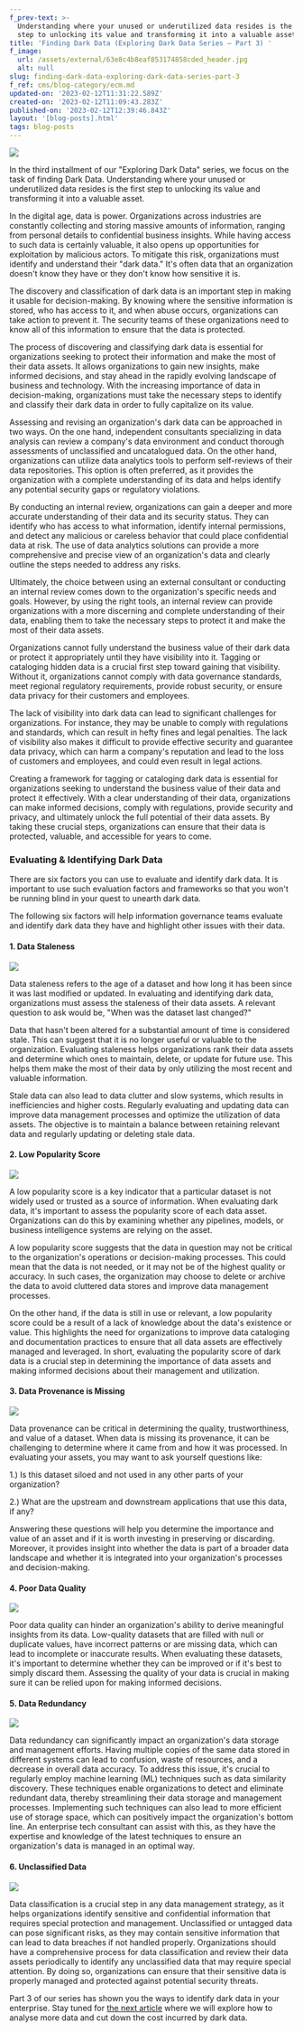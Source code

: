 ```yaml
---
f_prev-text: >-
  Understanding where your unused or underutilized data resides is the first
  step to unlocking its value and transforming it into a valuable asset.
title: 'Finding Dark Data (Exploring Dark Data Series – Part 3) '
f_image:
  url: /assets/external/63e8c4b8eaf853174858cded_header.jpg
  alt: null
slug: finding-dark-data-exploring-dark-data-series-part-3
f_ref: cms/blog-category/ecm.md
updated-on: '2023-02-12T11:31:22.589Z'
created-on: '2023-02-12T11:09:43.283Z'
published-on: '2023-02-12T12:39:46.843Z'
layout: '[blog-posts].html'
tags: blog-posts
---
```


![](/assets/external/63e8c4b8eaf853174858cded_header.jpg)

In the third installment of our "Exploring Dark Data" series, we focus on the task of finding Dark Data. Understanding where your unused or underutilized data resides is the first step to unlocking its value and transforming it into a valuable asset.

In the digital age, data is power. Organizations across industries are constantly collecting and storing massive amounts of information, ranging from personal details to confidential business insights. While having access to such data is certainly valuable, it also opens up opportunities for exploitation by malicious actors. To mitigate this risk, organizations must identify and understand their "dark data." It's often data that an organization doesn't know they have or they don't know how sensitive it is.

The discovery and classification of dark data is an important step in making it usable for decision-making. By knowing where the sensitive information is stored, who has access to it, and when abuse occurs, organizations can take action to prevent it. The security teams of these organizations need to know all of this information to ensure that the data is protected.

The process of discovering and classifying dark data is essential for organizations seeking to protect their information and make the most of their data assets. It allows organizations to gain new insights, make informed decisions, and stay ahead in the rapidly evolving landscape of business and technology. With the increasing importance of data in decision-making, organizations must take the necessary steps to identify and classify their dark data in order to fully capitalize on its value.

Assessing and revising an organization's dark data can be approached in two ways. On the one hand, independent consultants specializing in data analysis can review a company's data environment and conduct thorough assessments of unclassified and uncatalogued data. On the other hand, organizations can utilize data analytics tools to perform self-reviews of their data repositories. This option is often preferred, as it provides the organization with a complete understanding of its data and helps identify any potential security gaps or regulatory violations.

By conducting an internal review, organizations can gain a deeper and more accurate understanding of their data and its security status. They can identify who has access to what information, identify internal permissions, and detect any malicious or careless behavior that could place confidential data at risk. The use of data analytics solutions can provide a more comprehensive and precise view of an organization's data and clearly outline the steps needed to address any risks.

Ultimately, the choice between using an external consultant or conducting an internal review comes down to the organization's specific needs and goals. However, by using the right tools, an internal review can provide organizations with a more discerning and complete understanding of their data, enabling them to take the necessary steps to protect it and make the most of their data assets.

Organizations cannot fully understand the business value of their dark data or protect it appropriately until they have visibility into it. Tagging or cataloging hidden data is a crucial first step toward gaining that visibility. Without it, organizations cannot comply with data governance standards, meet regional regulatory requirements, provide robust security, or ensure data privacy for their customers and employees.

The lack of visibility into dark data can lead to significant challenges for organizations. For instance, they may be unable to comply with regulations and standards, which can result in hefty fines and legal penalties. The lack of visibility also makes it difficult to provide effective security and guarantee data privacy, which can harm a company's reputation and lead to the loss of customers and employees, and could even result in legal actions.

Creating a framework for tagging or cataloging dark data is essential for organizations seeking to understand the business value of their data and protect it effectively. With a clear understanding of their data, organizations can make informed decisions, comply with regulations, provide security and privacy, and ultimately unlock the full potential of their data assets. By taking these crucial steps, organizations can ensure that their data is protected, valuable, and accessible for years to come.

### Evaluating & Identifying Dark Data

There are six factors you can use to evaluate and identify dark data. It is important to use such evaluation factors and frameworks so that you won't be running blind in your quest to unearth dark data.

The following six factors will help information governance teams evaluate and identify dark data they have and highlight other issues with their data.

#### 1\. Data Staleness

![](/assets/external/63e8c816c21faa4918c25584_in-01.jpg)

Data staleness refers to the age of a dataset and how long it has been since it was last modified or updated. In evaluating and identifying dark data, organizations must assess the staleness of their data assets. A relevant question to ask would be, "When was the dataset last changed?"

Data that hasn't been altered for a substantial amount of time is considered stale. This can suggest that it is no longer useful or valuable to the organization. Evaluating staleness helps organizations rank their data assets and determine which ones to maintain, delete, or update for future use. This helps them make the most of their data by only utilizing the most recent and valuable information.

Stale data can also lead to data clutter and slow systems, which results in inefficiencies and higher costs. Regularly evaluating and updating data can improve data management processes and optimize the utilization of data assets. The objective is to maintain a balance between retaining relevant data and regularly updating or deleting stale data.

#### 2\. Low Popularity Score

![](/assets/external/63e8c8248b497e011346ed9b_in-02.jpg)

A low popularity score is a key indicator that a particular dataset is not widely used or trusted as a source of information. When evaluating dark data, it's important to assess the popularity score of each data asset. Organizations can do this by examining whether any pipelines, models, or business intelligence systems are relying on the asset.  

A low popularity score suggests that the data in question may not be critical to the organization's operations or decision-making processes. This could mean that the data is not needed, or it may not be of the highest quality or accuracy. In such cases, the organization may choose to delete or archive the data to avoid cluttered data stores and improve data management processes.

On the other hand, if the data is still in use or relevant, a low popularity score could be a result of a lack of knowledge about the data's existence or value. This highlights the need for organizations to improve data cataloging and documentation practices to ensure that all data assets are effectively managed and leveraged. In short, evaluating the popularity score of dark data is a crucial step in determining the importance of data assets and making informed decisions about their management and utilization.

#### 3\. Data Provenance is Missing

![](/assets/external/63e8c8418b497e5dd746f4c1_in-03.jpg)

Data provenance can be critical in determining the quality, trustworthiness, and value of a dataset. When data is missing its provenance, it can be challenging to determine where it came from and how it was processed. In evaluating your assets, you may want to ask yourself questions like:

1.) Is this dataset siloed and not used in any other parts of your organization?

2.) What are the upstream and downstream applications that use this data, if any?

Answering these questions will help you determine the importance and value of an asset and if it is worth investing in preserving or discarding. Moreover, it provides insight into whether the data is part of a broader data landscape and whether it is integrated into your organization's processes and decision-making.

#### 4\. Poor Data Quality

![](/assets/external/63e8c85cc21faa42efc25ac9_in-04.jpg)

Poor data quality can hinder an organization's ability to derive meaningful insights from its data. Low-quality datasets that are filled with null or duplicate values, have incorrect patterns or are missing data, which can lead to incomplete or inaccurate results. When evaluating these datasets, it's important to determine whether they can be improved or if it's best to simply discard them. Assessing the quality of your data is crucial in making sure it can be relied upon for making informed decisions.  

#### 5\. Data Redundancy

![](/assets/external/63e8c868f17305a46e04de2b_in-05.jpg)

Data redundancy can significantly impact an organization's data storage and management efforts. Having multiple copies of the same data stored in different systems can lead to confusion, waste of resources, and a decrease in overall data accuracy. To address this issue, it's crucial to regularly employ machine learning (ML) techniques such as data similarity discovery. These techniques enable organizations to detect and eliminate redundant data, thereby streamlining their data storage and management processes. Implementing such techniques can also lead to more efficient use of storage space, which can positively impact the organization's bottom line. An enterprise tech consultant can assist with this, as they have the expertise and knowledge of the latest techniques to ensure an organization's data is managed in an optimal way.

#### 6\. Unclassified Data

![](/assets/external/63e8c8758c099712c9c0646f_in-06.jpg)

Data classification is a crucial step in any data management strategy, as it helps organizations identify sensitive and confidential information that requires special protection and management. Unclassified or untagged data can pose significant risks, as they may contain sensitive information that can lead to data breaches if not handled properly. Organizations should have a comprehensive process for data classification and review their data assets periodically to identify any unclassified data that may require special attention. By doing so, organizations can ensure that their sensitive data is properly managed and protected against potential security threats.

Part 3 of our series has shown you the ways to identify dark data in your enterprise. Stay tuned for [the next article](/blog-posts/4-tips-to-tackle-data-surplus-and-shortage-of-insights-from-a-problem-to-an-advantage-exploring-dark-data-series-part-4) where we will explore how to analyse more data and cut down the cost incurred by dark data.

